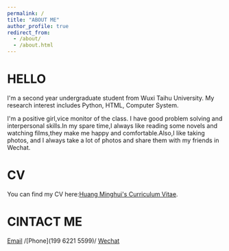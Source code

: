 ```yaml
---
permalink: /
title: "ABOUT ME"
author_profile: true
redirect_from: 
  - /about/
  - /about.html
---
```

HELLO
=====
I'm a second year undergraduate student from Wuxi Taihu University. My research interest includes Python, HTML, Computer System.

I'm a positive girl,vice monitor of the class. I have good problem solving and interpersonal skills.In my spare time,I always like reading
some novels and watching films,they make me happy and comfortable.Also,I like taking photos, and I always take a lot of photos and share them
with my friends in Wechat.

CV
==
You can find my CV here:[Huang Minghui's Curriculum Vitae](../assets/Curriculum_Vitae.pdf).

CINTACT ME
==========
[Email](mailto:1487917102@qq.com) /[Phone](199 6221 5599)/ [Wechat](../image/wechat.jpg)
